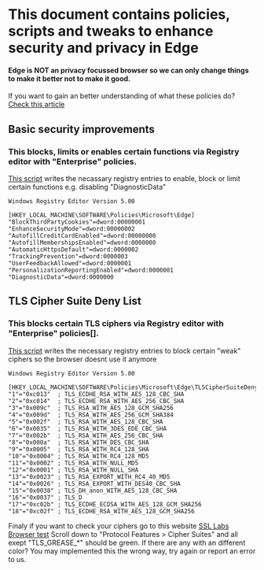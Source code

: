 # This document contains policies, scripts and tweaks to enhance security and privacy in Edge

#### Edge is NOT an privacy focussed browser so we can only change things to make it better not to make it good.

If you want to gain an better understanding of what these policies do? [Check this article](https://learn.microsoft.com/nl-nl/DeployEdge/microsoft-edge-policies)

## Basic security improvements
### This blocks, limits or enables certain functions via Registry editor with "Enterprise" policies.

[This script](Basic.reg) writes the necassary registry entries to enable, block or limit certain functions e.g. disabling "DiagnosticData"

```reg
Windows Registry Editor Version 5.00

[HKEY_LOCAL_MACHINE\SOFTWARE\Policies\Microsoft\Edge]
"BlockThirdPartyCookies"=dword:00000001
"EnhanceSecurityMode"=dword:00000002
"AutofillCreditCardEnabled"=dword:00000000
"AutofillMembershipsEnabled"=dword:0000000
"AutomaticHttpsDefault"=dword:0000002
"TrackingPrevention"=dword:0000003
"UserFeedbackAllowed"=dword:0000001
"PersonalizationReportingEnabled"=dword:0000001
"DiagnosticData"=dword:0000000

```

## TLS Cipher Suite Deny List
### This blocks certain TLS ciphers via Registry editor with "Enterprise" policies[].

[This script](TLSCipherSuiteDenyList.reg) writes the necessary registry entries to block certain "weak" ciphers so the browser doesnt use it anymore

```reg
Windows Registry Editor Version 5.00

[HKEY_LOCAL_MACHINE\SOFTWARE\Policies\Microsoft\Edge\TLSCipherSuiteDenyList]
"1"="0xc013"  ; TLS_ECDHE_RSA_WITH_AES_128_CBC_SHA
"2"="0xc014"  ; TLS_ECDHE_RSA_WITH_AES_256_CBC_SHA
"3"="0x009c"  ; TLS_RSA_WITH_AES_128_GCM_SHA256
"4"="0x009d"  ; TLS_RSA_WITH_AES_256_GCM_SHA384
"5"="0x002f"  ; TLS_RSA_WITH_AES_128_CBC_SHA
"6"="0x0035"  ; TLS_RSA_WITH_3DES_EDE_CBC_SHA
"7"="0x002b"  ; TLS_RSA_WITH_AES_256_CBC_SHA
"8"="0x000a"  ; TLS_RSA_WITH_DES_CBC_SHA
"9"="0x0005"  ; TLS_RSA_WITH_RC4_128_SHA
"10"="0x0004" ; TLS_RSA_WITH_RC4_128_MD5
"11"="0x0002" ; TLS_RSA_WITH_NULL_MD5
"12"="0x0001" ; TLS_RSA_WITH_NULL_SHA
"13"="0x0023" ; TLS_RSA_EXPORT_WITH_RC4_40_MD5
"14"="0x0026" ; TLS_RSA_EXPORT_WITH_DES40_CBC_SHA
"15"="0x0038" ; TLS_DH_anon_WITH_AES_128_CBC_SHA
"16"="0x0037" ; TLS_D
"17"="0xc02b" ; TLS_ECDHE_ECDSA_WITH_AES_128_GCM_SHA256
"18"="0xc02f" ; TLS_ECDHE_RSA_WITH_AES_128_GCM_SHA256

```

Finaly if you want to check your ciphers go to this website [SSL Labs Browser test](https://clienttest.ssllabs.com:8443/ssltest/viewMyClient.html) Scroll down to "Protocol Features > Cipher Suites" and all exept "TLS_GREASE_*" should be green. If there are any with an different color? You may implemented this the wrong way, try again or report an error to us.